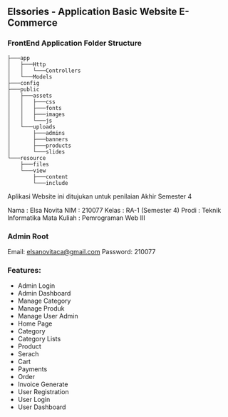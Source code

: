 ## Elssories - Application Basic Website E-Commerce


### FrontEnd Application Folder Structure

```
├───app
│   ├───Http
│   │   └───Controllers
│   └───Models
├───config
├───public
│   ├───assets
│   │   ├───css
│   │   ├───fonts
│   │   ├───images
│   │   └───js
│   └───uploads
│       ├───admins
│       ├───banners
│       ├───products
│       └───slides
└───resource
    ├───files
    └───view
        ├───content
        └───include
```


Aplikasi Website ini ditujukan untuk penilaian Akhir Semester 4

Nama : Elsa Novita
NIM : 210077
Kelas : RA-1 (Semester 4)
Prodi : Teknik Informatika
Mata Kuliah : Pemrograman Web III

### Admin Root 
Email:  elsanovitaca@gmail.com
Password: 210077


### Features:

- Admin Login
- Admin Dashboard
- Manage Category
- Manage Produk
- Manage User Admin
- Home Page
- Category
- Category Lists
- Product
- Serach
- Cart
- Payments
- Order
- Invoice Generate
- User Registration
- User Login
- User Dashboard
